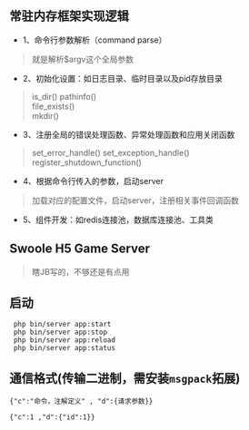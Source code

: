 ## 常驻内存框架实现逻辑

- 1、命令行参数解析（command parse）
> 就是解析$argv这个全局参数

  
- 2、初始化设置：如日志目录、临时目录以及pid存放目录
> is_dir() 
> pathinfo()  
> file_exists()  
> mkdir()

- 3、注册全局的错误处理函数、异常处理函数和应用关闭函数
> set_error_handle()
> set_exception_handle()
> register_shutdown_function()


- 4、根据命令行传入的参数，启动server
> 加载对应的配置文件，启动server，注册相关事件回调函数

- 5、组件开发：如redis连接池，数据库连接池、工具类
 
## Swoole H5 Game Server
> 瞎JB写的，不够还是有点用
  
## 启动

     php bin/server app:start
     php bin/server app:stop
     php bin/server app:reload
     php bin/server app:status

## 通信格式(传输二进制，需安装`msgpack`拓展)

    {"c":"命令，注解定义" , "d":{请求参数}}
    
    {"c":1 ,"d":{"id":1}}
